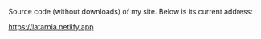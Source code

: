 Source code (without downloads) of my site. Below is its current address:

https://latarnia.netlify.app
